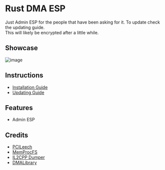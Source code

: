 # Rust DMA ESP
Just Admin ESP for the people that have been asking for it. To update check the updating guide.<br>
This will likely be encrypted after a little while. 

## Showcase
![image](https://github.com/user-attachments/assets/d580e677-df90-49ed-8680-97788ba4a955)


## Instructions
* [Installation Guide](./Instructions.md)
* [Updating Guide](./Updating.md)

## Features
* Admin ESP

## Credits
* [PCILeech](https://github.com/ufrisk/pcileech)
* [MemProcFS](https://github.com/ufrisk/MemProcFS)
* [IL2CPP Dumper](https://github.com/Perfare/Il2CppDumper)
* [DMALibrary](https://github.com/Metick/DMALibrary/tree/Master)
